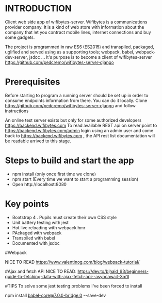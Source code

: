 # INTRODUCTION

Client web side app of wifibytes-server. Wifibytes is a communications provider company. It is a kind of web store with information about the company that let you contract mobile lines, internet connections and buy some gadgets.

The project is programmed in raw ES6 (ES2015) and transpiled, packaged, uglified and served using as a supporting tools; webpack, babel, webpack-dev-server, jsdoc ...
It's purpose is to become a client of wifibytes-server https://github.com/pedcremo/wifibytes-server-django

# Prerequisites

Before starting to program a running server should be set up in order to consume endpoints information from there.
You can do it locally. Clone https://github.com/pedcremo/wifibytes-server-django and follow instructions

An online test server exists but only for some authorized developers https://backend.wifibytes.com
To read available REST api on server point to https://backend.wifibytes.com/admin  login using an admin user and come back to https://backend.wifibytes.com , the API rest list documentation will be readable arrived to this stage.

# Steps to build and start the app

* npm install (only once first time we clone)
* npm start (Every time we want to start a programming session)
* Open http://localhost:8080 

# Key points 

* Bootstrap 4 . Pupils must create their own CSS style  
* Unit battery testing with jest
* Hot live reloading with webpack hmr
* PAckaged with webpack
* Transpiled with babel
* Documented with jsdoc

#Webpack

NICE TO READ https://www.valentinog.com/blog/webpack-tutorial/

#Ajax and fetch API 
NICE TO READ: https://dev.to/bjhaid_93/beginners-guide-to-fetching-data-with-ajax-fetch-api--asyncawait-3m1l

#TIPS
To solve some jest testing problems I've been forced to install

npm install babel-core@7.0.0-bridge.0 --save-dev